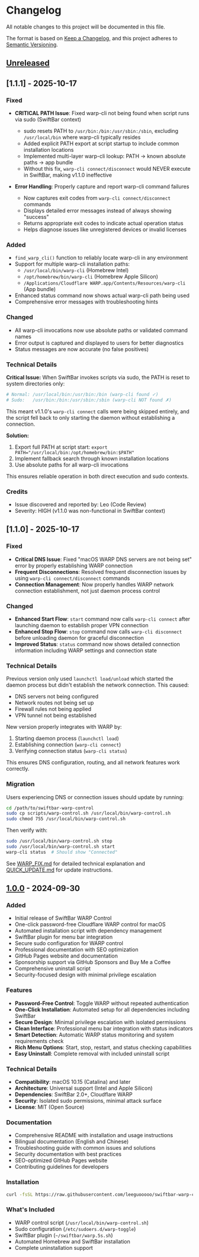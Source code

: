 # Changelog

All notable changes to this project will be documented in this file.

The format is based on [Keep a Changelog](https://keepachangelog.com/en/1.0.0/),
and this project adheres to [Semantic Versioning](https://semver.org/spec/v2.0.0.html).

## [Unreleased]

## [1.1.1] - 2025-10-17

### Fixed
- **CRITICAL PATH Issue**: Fixed warp-cli not being found when script runs via sudo (SwiftBar context)
  - sudo resets PATH to `/usr/bin:/bin:/usr/sbin:/sbin`, excluding `/usr/local/bin` where warp-cli typically resides
  - Added explicit PATH export at script startup to include common installation locations
  - Implemented multi-layer warp-cli lookup: PATH → known absolute paths → app bundle
  - Without this fix, `warp-cli connect/disconnect` would NEVER execute in SwiftBar, making v1.1.0 ineffective
  
- **Error Handling**: Properly capture and report warp-cli command failures
  - Now captures exit codes from `warp-cli connect/disconnect` commands
  - Displays detailed error messages instead of always showing "success"
  - Returns appropriate exit codes to indicate actual operation status
  - Helps diagnose issues like unregistered devices or invalid licenses

### Added
- `find_warp_cli()` function to reliably locate warp-cli in any environment
- Support for multiple warp-cli installation paths:
  - `/usr/local/bin/warp-cli` (Homebrew Intel)
  - `/opt/homebrew/bin/warp-cli` (Homebrew Apple Silicon)
  - `/Applications/Cloudflare WARP.app/Contents/Resources/warp-cli` (App bundle)
- Enhanced status command now shows actual warp-cli path being used
- Comprehensive error messages with troubleshooting hints

### Changed
- All warp-cli invocations now use absolute paths or validated command names
- Error output is captured and displayed to users for better diagnostics
- Status messages are now accurate (no false positives)

### Technical Details
**Critical Issue:**
When SwiftBar invokes scripts via sudo, the PATH is reset to system directories only:
```bash
# Normal: /usr/local/bin:/usr/bin:/bin (warp-cli found ✓)
# Sudo:   /usr/bin:/bin:/usr/sbin:/sbin (warp-cli NOT found ✗)
```

This meant v1.1.0's `warp-cli connect` calls were being skipped entirely, and the script fell back to only starting the daemon without establishing a connection.

**Solution:**
1. Export full PATH at script start: `export PATH="/usr/local/bin:/opt/homebrew/bin:$PATH"`
2. Implement fallback search through known installation locations
3. Use absolute paths for all warp-cli invocations

This ensures reliable operation in both direct execution and sudo contexts.

### Credits
- Issue discovered and reported by: Leo (Code Review)
- Severity: HIGH (v1.1.0 was non-functional in SwiftBar context)

## [1.1.0] - 2025-10-17

### Fixed
- **Critical DNS Issue**: Fixed "macOS WARP DNS servers are not being set" error by properly establishing WARP connection
- **Frequent Disconnections**: Resolved frequent disconnection issues by using `warp-cli connect/disconnect` commands
- **Connection Management**: Now properly handles WARP network connection establishment, not just daemon process control

### Changed
- **Enhanced Start Flow**: `start` command now calls `warp-cli connect` after launching daemon to establish proper VPN connection
- **Enhanced Stop Flow**: `stop` command now calls `warp-cli disconnect` before unloading daemon for graceful disconnection
- **Improved Status**: `status` command now shows detailed connection information including WARP settings and connection state

### Technical Details
Previous version only used `launchctl load/unload` which started the daemon process but didn't establish the network connection. This caused:
- DNS servers not being configured
- Network routes not being set up
- Firewall rules not being applied
- VPN tunnel not being established

New version properly integrates with WARP by:
1. Starting daemon process (`launchctl load`)
2. Establishing connection (`warp-cli connect`)
3. Verifying connection status (`warp-cli status`)

This ensures DNS configuration, routing, and all network features work correctly.

### Migration
Users experiencing DNS or connection issues should update by running:
```bash
cd /path/to/swiftbar-warp-control
sudo cp scripts/warp-control.sh /usr/local/bin/warp-control.sh
sudo chmod 755 /usr/local/bin/warp-control.sh
```

Then verify with:
```bash
sudo /usr/local/bin/warp-control.sh stop
sudo /usr/local/bin/warp-control.sh start
warp-cli status  # Should show "Connected"
```

See [WARP_FIX.md](./WARP_FIX.md) for detailed technical explanation and [QUICK_UPDATE.md](./QUICK_UPDATE.md) for update instructions.

## [1.0.0] - 2024-09-30

### Added
- Initial release of SwiftBar WARP Control
- One-click password-free Cloudflare WARP control for macOS
- Automated installation script with dependency management
- SwiftBar plugin for menu bar integration
- Secure sudo configuration for WARP control
- Professional documentation with SEO optimization
- GitHub Pages website and documentation
- Sponsorship support via GitHub Sponsors and Buy Me a Coffee
- Comprehensive uninstall script
- Security-focused design with minimal privilege escalation

### Features
- **Password-Free Control**: Toggle WARP without repeated authentication
- **One-Click Installation**: Automated setup for all dependencies including SwiftBar
- **Secure Design**: Minimal privilege escalation with isolated permissions
- **Clean Interface**: Professional menu bar integration with status indicators
- **Smart Detection**: Automatic WARP status monitoring and system requirements check
- **Rich Menu Options**: Start, stop, restart, and status checking capabilities
- **Easy Uninstall**: Complete removal with included uninstall script

### Technical Details
- **Compatibility**: macOS 10.15 (Catalina) and later
- **Architecture**: Universal support (Intel and Apple Silicon)
- **Dependencies**: SwiftBar 2.0+, Cloudflare WARP
- **Security**: Isolated sudo permissions, minimal attack surface
- **License**: MIT (Open Source)

### Documentation
- Comprehensive README with installation and usage instructions
- Bilingual documentation (English and Chinese)
- Troubleshooting guide with common issues and solutions
- Security documentation with best practices
- SEO-optimized GitHub Pages website
- Contributing guidelines for developers

### Installation
```bash
curl -fsSL https://raw.githubusercontent.com/leeguooooo/swiftbar-warp-control/main/install.sh | bash
```

### What's Included
- WARP control script (`/usr/local/bin/warp-control.sh`)
- Sudo configuration (`/etc/sudoers.d/warp-toggle`)
- SwiftBar plugin (`~/swiftbar/warp.5s.sh`)
- Automated Homebrew and SwiftBar installation
- Complete uninstallation support

[Unreleased]: https://github.com/leeguooooo/swiftbar-warp-control/compare/v1.0.0...HEAD
[1.0.0]: https://github.com/leeguooooo/swiftbar-warp-control/releases/tag/v1.0.0